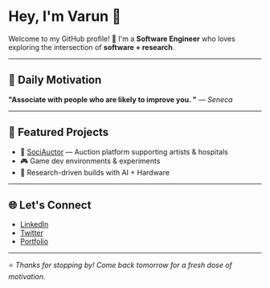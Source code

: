 # Hey, I'm Varun 👋

Welcome to my GitHub profile! 🚀
I'm a **Software Engineer** who loves exploring the intersection of **software + research**.

---

## 🌟 Daily Motivation

<!--QUOTE_START-->
**"Associate with people who are likely to improve you. "**  — *Seneca*
<!--QUOTE_END-->

---

## 📂 Featured Projects

* 🚀 [SociAuctor](#) — Auction platform supporting artists & hospitals
* 🎮 Game dev environments & experiments
* 🧪 Research-driven builds with AI + Hardware

---

## 🌐 Let's Connect

* [LinkedIn](https://www.linkedin.com/in/varun-s-v-aa647a2bb)
* [Twitter](https://x.com/Varun78482652)
* [Portfolio](https://varun-sv.github.io/)

---

⭐️ *Thanks for stopping by! Come back tomorrow for a fresh dose of motivation.*
